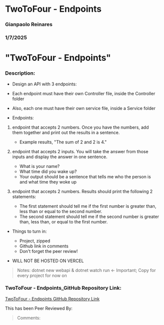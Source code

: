 # TwoToFour - Endpoints

### Gianpaolo Reinares
### 1/7/2025
# "TwoToFour - Endpoints"
### Description: 
- Design an API with 3 endpoints:
- Each endpoint must have their own Controller file, inside the Controller folder
- Also, each one must have their own service file, inside a Service folder

- Endpoints:
1. endpoint that accepts 2 numbers.  Once you have the numbers, add them together and print out the results in a sentence.
     - Example results, "The sum of 2 and 2 is 4."

2. endpoint that accepts 2 inputs. You will take the answer from those inputs and display the answer in one sentence.
     - What is your name? 
     - What time did you wake up?
     - Your output should be a sentence that tells me who the person is and what time they woke up

3. endpoint that accepts 2 numbers. Results should print the following 2 statements:
     - The first statement should tell me if the first number is greater than, less than or equal to the second number.
     - The second statement should tell me if the second number is greater than, less than, or equal to the first number.

- Things to turn in:
    * Project, zipped
    * Github link in comments
    * Don't forget the peer review!

- WILL NOT BE HOSTED ON VERCEL

> Notes: dotnet new webapi & dotnet watch run <- Important; Copy for every project for now on

### TwoToFour - Endpoints_GitHub Repository Link:
[TwoToFour - Endpoints GitHub Repository Link](https://github.com/MandoxaElemental/TwoToFour--Endpoints.git)

This has been Peer Reviewed By: 
> Comments: 

